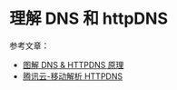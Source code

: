# 理解 DNS 和 httpDNS

参考文章：

- [图解 DNS & HTTPDNS 原理](https://juejin.cn/post/6884183177926033416)
- [腾讯云-移动解析 HTTPDNS](https://cloud.tencent.com/product/httpdns)
